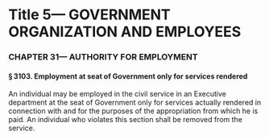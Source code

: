 
# Title 5— GOVERNMENT ORGANIZATION AND EMPLOYEES
### CHAPTER 31— AUTHORITY FOR EMPLOYMENT
#### § 3103. Employment at seat of Government only for services rendered

An individual may be employed in the civil service in an Executive department at the seat of Government only for services actually rendered in connection with and for the purposes of the appropriation from which he is paid. An individual who violates this section shall be removed from the service.
